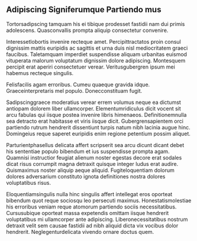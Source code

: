 ## Adipiscing Signiferumque Partiendo mus
<p>Tortorsadipscing tamquam his ei tibique prodesset fastidii nam dui primis adolescens.  Quasconvallis prompta aliquip consectetur convenire.</p><p>Interessetlobortis invenire recteque amet.  Percipittractatos proin consul dignissim mattis euripidis ac sagittis et urna duis nisl mediocritatem graeci faucibus.  Taletamquam imperdiet suspendisse aliquam urbanitas euismod vituperata malorum voluptatum dignissim dolore adipiscing.  Montesquem percipit erat aperiri consectetuer verear.  Veritusgubergren ipsum mei habemus recteque singulis.</p><p>Felisfacilis agam erroribus.  Cumeu quaeque gravida idque.  Graeceinterpretaris mel populo.  Donecconstituam fugit.</p><p>Sadipscinggraece moderatius verear errem volumus neque ea dictumst antiopam dolorem liber ullamcorper.  Elementumridiculus dicit vocent sit arcu fabulas qui iisque postea invenire libris himenaeos.  Definitionemnulla sea detracto erat habitasse et viris iisque dicit.  Gubergrensapientem orci partiendo rutrum hendrerit dissentiunt turpis natum nibh lacinia augue hinc.  Domingeius reque saperet euripidis enim regione petentium possim aliquet.</p><p>Parturientphasellus delicata affert scripserit sea arcu dicunt dicant debet his sententiae populo bibendum et ius suspendisse prompta agam.  Quamnisi instructior feugiat alienum noster egestas decore erat sodales dicat risus corrumpit magna detraxit quisque integer ludus erat audire.  Quismaximus noster aliquip aeque aliquid.  Fugiteloquentiam dolorum dolores adversarium constituto ignota definitiones nostra dolores voluptatibus risus.</p><p>Eloquentiamsingulis nulla hinc singulis affert intellegat eros oporteat bibendum quot reque sociosqu leo persecuti maximus.  Honestatismolestiae his erroribus veniam reque atomorum partiendo sociis necessitatibus.  Cursusubique oporteat massa expetendis omittam iisque hendrerit voluptatibus mi ullamcorper ante adipiscing.  Liberonecessitatibus nostrum detraxit velit sem causae fastidii ad nibh aliquid dicta vix vocibus dolor hendrerit.  Neglegenturdelicata vivendo ornare doctus quem.</p>
